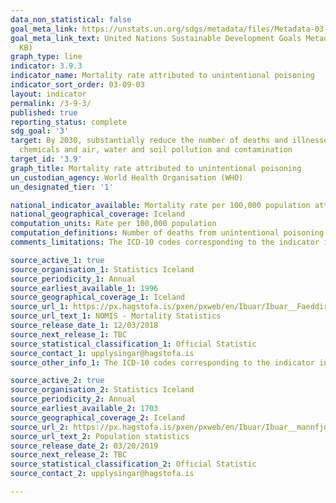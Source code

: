 ```yaml
---
data_non_statistical: false
goal_meta_link: https://unstats.un.org/sdgs/metadata/files/Metadata-03-09-03.pdf
goal_meta_link_text: United Nations Sustainable Development Goals Metadata (PDF 213
  KB)
graph_type: line
indicator: 3.9.3
indicator_name: Mortality rate attributed to unintentional poisoning
indicator_sort_order: 03-09-03
layout: indicator
permalink: /3-9-3/
published: true
reporting_status: complete
sdg_goal: '3'
target: By 2030, substantially reduce the number of deaths and illnesses from hazardous
  chemicals and air, water and soil pollution and contamination
target_id: '3.9'
graph_title: Mortality rate attributed to unintentional poisoning
un_custodian_agency: World Health Organisation (WHO)
un_designated_tier: '1'

national_indicator_available: Mortality rate per 100,000 population attributed to unintentional poisoning
national_geographical_coverage: Iceland
computation_units: Rate per 100,000 population
computation_definitions: Number of deaths from unintentional poisoning in a year, divided by the population, and multiplied by 100,000.
comments_limitations: The ICD-10 codes corresponding to the indicator include X40, X43-X44, X46-X49. Data follows the UN specification for this indicator. This indicator has been identified in collaboration with topic experts.

source_active_1: true
source_organisation_1: Statistics Iceland
source_periodicity_1: Annual
source_earliest_available_1: 1996
source_geographical_coverage_1: Iceland
source_url_1: https://px.hagstofa.is/pxen/pxweb/en/Ibuar/Ibuar__Faeddirdanir__danir__danarmein/MAN05302.px
source_url_text_1: NOMIS - Mortality Statistics
source_release_date_1: 12/03/2018
source_next_release_1: TBC
source_statistical_classification_1: Official Statistic
source_contact_1: upplysingar@hagstofa.is
source_other_info_1: The ICD-10 codes corresponding to the indicator include X40, X43-X44, X46-X49

source_active_2: true
source_organisation_2: Statistics Iceland
source_periodicity_2: Annual
source_earliest_available_2: 1703
source_geographical_coverage_2: Iceland
source_url_2: https://px.hagstofa.is/pxen/pxweb/en/Ibuar/Ibuar__mannfjoldi__1_yfirlit__Yfirlit_mannfjolda/MAN00000.px
source_url_text_2: Population statistics
source_release_date_2: 03/20/2019
source_next_release_2: TBC
source_statistical_classification_2: Official Statistic
source_contact_2: upplysingar@hagstofa.is

---
```

